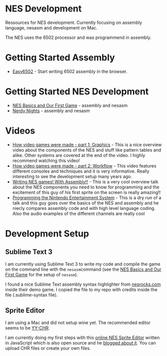 # NES Development
Ressources for NES development. Currently focusing on assembly language, nesasm and development on Mac.

The NES uses the 6502 processor and was programmend in assembly.

# Getting Started Assembly
* [Easy6502](https://skilldrick.github.io/easy6502/) - Start writing 6502 assembly in the browser.

# Getting Started NES Development
* [NES Basics and Our First Game](http://thevirtualmountain.com/nes/2017/03/08/nes-basics-and-our-first-game.html) - assembly and nesasm
* [Nerdy Nights](https://nerdy-nights.nes.science/) - assembly and nesasm

# Videos
* [How video games were made - part 1: Graphics](https://www.youtube.com/watch?v=jqyC_S56B3k) - This is a nice overview video about the components of the NES and stuff like pattern tables and alike. Other systems are covered at the end of the video. I highly recommend watching this video!
* [How video games were made - part 2: Workflow](https://www.youtube.com/watch?v=Yo7UkkGC1AY) - This video features different consoles and techniques and it is very informative. Really interesting to see the development setup many years ago.
* [Writing NES games! With Assembly!!](https://www.youtube.com/watch?v=kXbMCKMJXXQ) - This is a very cool overview talk about the NES components you need to know for programming and the excitement of this guy of his first sprite on the screen is really amazing!!
* [Programming the Nintendo Entertainment System](https://www.youtube.com/watch?v=XT95C4fT6zA) - This is a dry run of a talk and this guy goes over the basics of the NES and assembly and he niecly compares assembly code and with high level language coding. Also the audio examples of the different channels are really cool

# Development Setup
## Sublime Text 3
I am currently using Sublime Text 3 to write my code and compile the game on the command line with the ```nesasm```command (see the [NES Basics and Our First Game](http://thevirtualmountain.com/nes/2017/03/08/nes-basics-and-our-first-game.html) for the setup of ```nesasm```). 

I found a nice Sublime Text assembly syntax highlighter from [nesrocks.com](https://nesrocks.com/blog/nes-homebrew-source-code/#more-412) inside their demo game. I copied the file to my repo with credits inside the file (.sublime-syntax file).

## Sprite Editor
I am using a Mac and did not setup wine yet. The recommended editor seems to be [YY-CHR](https://www.smwcentral.net/?p=section&a=details&id=22338). 

I am currently doing my first steps with this [online NES Sprite Editor](https://erikonarheim.com/NES-Sprite-Editor/) written in JavaScript which is also open source and he [blogged about it](https://erikonarheim.com/posts/nes-sprite-editor). You can upload CHR files or create your own files.
